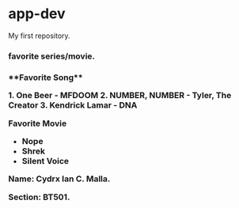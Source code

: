 # app-dev
My first repository.

<h3>favorite series/movie.<h3>
<p>**Favorite Song**</p>
1. One Beer - MFDOOM
2. NUMBER, NUMBER - Tyler, The Creator 
3. Kendrick Lamar - DNA

**Favorite Movie**
- Nope
- Shrek
- Silent Voice

<p>Name: Cydrx Ian C. Malla.</p>
<p>Section: BT501.</p>
